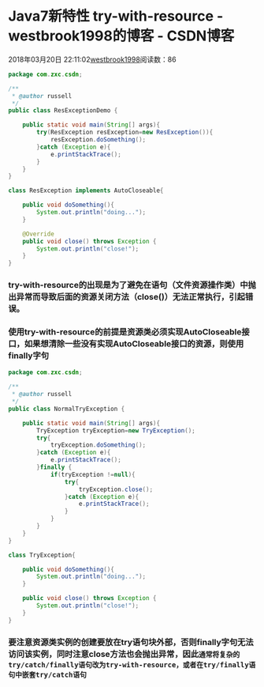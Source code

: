 # Java7新特性 try-with-resource - westbrook1998的博客 - CSDN博客





2018年03月20日 22:11:02[westbrook1998](https://me.csdn.net/westbrook1998)阅读数：86








```java
package com.zxc.csdn;

/**
 * @author russell 
 */
public class ResExceptionDemo {

    public static void main(String[] args){
        try(ResException resException=new ResException()){
            resException.doSomething();
        }catch (Exception e){
            e.printStackTrace();
        }
    }
}

class ResException implements AutoCloseable{

    public void doSomething(){
        System.out.println("doing...");
    }

    @Override
    public void close() throws Exception {
        System.out.println("close!");
    }
}
```

### try-with-resource的出现是为了避免在语句（文件资源操作类）中抛出异常而导致后面的资源关闭方法（close()）无法正常执行，引起错误。

### 使用try-with-resource的前提是资源类必须实现AutoCloseable接口，如果想清除一些没有实现AutoCloseable接口的资源，则使用finally字句

```java
package com.zxc.csdn;

/**
 * @author russell
 */
public class NormalTryException {

    public static void main(String[] args){
        TryException tryException=new TryException();
        try{
            tryException.doSomething();
        }catch (Exception e){
            e.printStackTrace();
        }finally {
            if(tryException !=null){
                try{
                    tryException.close();
                }catch (Exception e){
                    e.printStackTrace();
                }
            }
        }
    }
}

class TryException{

    public void doSomething(){
        System.out.println("doing...");
    }

    public void close() throws Exception {
        System.out.println("close!");
    }
}
```

### 要注意资源类实例的创建要放在try语句块外部，否则finally字句无法访问该实例，同时注意close方法也会抛出异常，因此`通常将复杂的try/catch/finally语句改为try-with-resource，或者在try/finally语句中嵌套try/catch语句`



